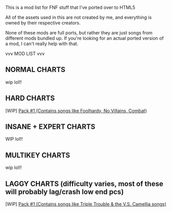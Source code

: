 This is a mod list for FNF stuff that I've ported over to HTML5

All of the assets used in this are not created by me, and everything is owned by their respective creators.

None of these mods are full ports, but rather they are just songs from different mods bundled up. If you're looking for an actual ported version of a mod, I can't really help with that.


vvv MOD LIST vvv

NORMAL CHARTS
-----------------
wip lol!!

HARD CHARTS 
-----------------
[WIP] [Pack #1 (Contains songs like Foolhardy, No Villains, Combat)](https://whiskinator.github.io/PackH1/)

INSANE + EXPERT CHARTS
-----------------
WIP lol!!

MULTIKEY CHARTS
-----------------
wip lol!!

LAGGY CHARTS (difficulty varies, most of these will probably lag/crash low end pcs)
-----------------
[WIP] [Pack #1 (Contains songs like Triple Trouble & the V.S. Camellia songs)](https://whiskinator.github.io/PackLag_1/)

